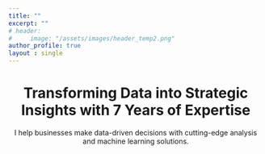 ```yaml
---
title: ""
excerpt: ""
# header:
#     image: "/assets/images/header_temp2.png"
author_profile: true
layout : single
---
```


<header>
  <h1>Transforming Data into Strategic Insights with 7 Years of Expertise</h1>
  <p>I help businesses make data-driven decisions with cutting-edge analysis and machine learning solutions.</p>
</header>